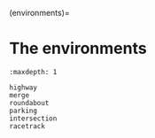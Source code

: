 (environments)=

# The environments

```{toctree}
:maxdepth: 1

highway
merge
roundabout
parking
intersection
racetrack
```
